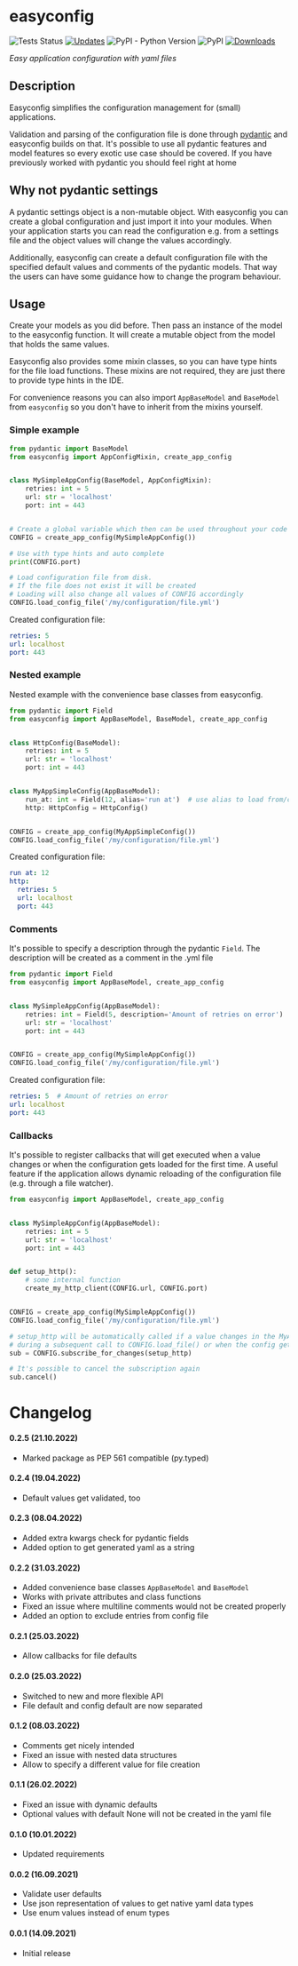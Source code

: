# easyconfig
![Tests Status](https://github.com/spacemanspiff2007/easyconfig/workflows/Tests/badge.svg)
[![Updates](https://pyup.io/repos/github/spacemanspiff2007/easyconfig/shield.svg)](https://pyup.io/repos/github/spacemanspiff2007/easyconfig/)
![PyPI - Python Version](https://img.shields.io/pypi/pyversions/easyconfig)
![PyPI](https://img.shields.io/pypi/v/easyconfig)
[![Downloads](https://pepy.tech/badge/easyconfig/month)](https://pepy.tech/project/easyconfig)

_Easy application configuration with yaml files_

## Description
Easyconfig simplifies the configuration management for (small) applications.

Validation and parsing of the configuration file is done through [pydantic](https://pydantic-docs.helpmanual.io/)
and easyconfig builds on that.
It's possible to use all pydantic features and model features so every exotic use case should be covered.
If you have previously worked with pydantic you should feel right at home

## Why not pydantic settings
A pydantic settings object is a non-mutable object.
With easyconfig you can create a global configuration and just import it into your modules.
When your application starts you can read the configuration e.g. from a settings file and the object values
will change the values accordingly.

Additionally, easyconfig can create a default configuration file with the specified default
values and comments of the pydantic models.
That way the users can have some guidance how to change the program behaviour.

## Usage
Create your models as you did before. Then pass an instance of the model to the easyconfig function.
It will create a mutable object from the model that holds the same values.

Easyconfig also provides some mixin classes, so you can have type hints for the file load functions.
These mixins are not required, they are just there to provide type hints in the IDE.

For convenience reasons you can also import ``AppBaseModel`` and ``BaseModel`` from ``easyconfig`` so you don't have to
inherit from the mixins yourself.

### Simple example

```python
from pydantic import BaseModel
from easyconfig import AppConfigMixin, create_app_config


class MySimpleAppConfig(BaseModel, AppConfigMixin):
    retries: int = 5
    url: str = 'localhost'
    port: int = 443


# Create a global variable which then can be used throughout your code
CONFIG = create_app_config(MySimpleAppConfig())

# Use with type hints and auto complete
print(CONFIG.port)

# Load configuration file from disk.
# If the file does not exist it will be created
# Loading will also change all values of CONFIG accordingly
CONFIG.load_config_file('/my/configuration/file.yml')
```
Created configuration file:
```yaml
retries: 5
url: localhost
port: 443
```

### Nested example

Nested example with the convenience base classes from easyconfig.

```python
from pydantic import Field
from easyconfig import AppBaseModel, BaseModel, create_app_config


class HttpConfig(BaseModel):
    retries: int = 5
    url: str = 'localhost'
    port: int = 443


class MyAppSimpleConfig(AppBaseModel):
    run_at: int = Field(12, alias='run at')  # use alias to load from/create a different key
    http: HttpConfig = HttpConfig()


CONFIG = create_app_config(MyAppSimpleConfig())
CONFIG.load_config_file('/my/configuration/file.yml')

```
Created configuration file:
```yaml
run at: 12
http:
  retries: 5
  url: localhost
  port: 443
```


### Comments
It's possible to specify a description through the pydantic ``Field``.
The description will be created as a comment in the .yml file

```python
from pydantic import Field
from easyconfig import AppBaseModel, create_app_config


class MySimpleAppConfig(AppBaseModel):
    retries: int = Field(5, description='Amount of retries on error')
    url: str = 'localhost'
    port: int = 443


CONFIG = create_app_config(MySimpleAppConfig())
CONFIG.load_config_file('/my/configuration/file.yml')
```
Created configuration file:
```yaml
retries: 5  # Amount of retries on error
url: localhost
port: 443
```

### Callbacks
It's possible to register callbacks that will get executed when a value changes or
when the configuration gets loaded for the first time. A useful feature if the application allows dynamic reloading
of the configuration file (e.g. through a file watcher).

```python
from easyconfig import AppBaseModel, create_app_config


class MySimpleAppConfig(AppBaseModel):
    retries: int = 5
    url: str = 'localhost'
    port: int = 443


def setup_http():
    # some internal function
    create_my_http_client(CONFIG.url, CONFIG.port)


CONFIG = create_app_config(MySimpleAppConfig())
CONFIG.load_config_file('/my/configuration/file.yml')

# setup_http will be automatically called if a value changes in the MyAppSimpleConfig
# during a subsequent call to CONFIG.load_file() or when the config gets loaded for the first time
sub = CONFIG.subscribe_for_changes(setup_http)

# It's possible to cancel the subscription again
sub.cancel()
```

# Changelog
#### 0.2.5 (21.10.2022)
- Marked package as PEP 561 compatible (py.typed)

#### 0.2.4 (19.04.2022)
- Default values get validated, too

#### 0.2.3 (08.04.2022)
- Added extra kwargs check for pydantic fields
- Added option to get generated yaml as a string

#### 0.2.2 (31.03.2022)
- Added convenience base classes ``AppBaseModel`` and ``BaseModel``
- Works with private attributes and class functions
- Fixed an issue where multiline comments would not be created properly
- Added an option to exclude entries from config file

#### 0.2.1 (25.03.2022)
- Allow callbacks for file defaults

#### 0.2.0 (25.03.2022)
- Switched to new and more flexible API
- File default and config default are now separated

#### 0.1.2 (08.03.2022)
- Comments get nicely intended
- Fixed an issue with nested data structures
- Allow to specify a different value for file creation

#### 0.1.1 (26.02.2022)
- Fixed an issue with dynamic defaults
- Optional values with default None will not be created in the yaml file

#### 0.1.0 (10.01.2022)
- Updated requirements

#### 0.0.2 (16.09.2021)
- Validate user defaults
- Use json representation of values to get native yaml data types
- Use enum values instead of enum types

#### 0.0.1 (14.09.2021)
- Initial release
